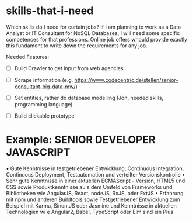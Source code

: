 # skills-that-i-need
Which skills do I need for curtain jobs? If I am planning to work as a Data Analyst or IT Consultant for NoSQL Databases, I will need some specific competences for that professions. Online job offers whould provide exactly this fundament to write down the requirements for any job.

Needed Features:
- [ ] Build Crawler to get input from web agencies
- [ ] Scrape information (e.g. https://www.codecentric.de/stellen/senior-consultant-big-data-mw/)
- [ ] Set entities, rather do database modelling (Jon, needed skills, programming language)
- [ ] Build clickable prototype


# Example: SENIOR DEVELOPER JAVASCRIPT

• Gute Kenntnisse in testgetriebener Entwicklung, Continuous  Integration, Continuous Deployment, Testautomation und verteilter  Versionskontrolle 
• Sehr gute Kenntnisse in einer aktuellen ECMAScript - Version, HTML5  und CSS sowie Produktkenntnisse au s dem Umfeld von Frameworks  und Bibliotheken wie AngularJS, React, nodeJS, RxJS, oder ExtJS
• Erfahrung mit npm und anderen Buildtools sowie Testgetriebener  Entwicklung zum Beispiel mit Karma, Sinon.JS oder Jasmine und  Kenntnisse in aktuellen Technologien wi e Angular2, Babel, TypeScript  oder Elm sind ein Plus
